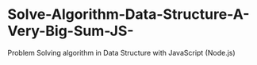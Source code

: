# Solve-Algorithm-Data-Structure-A-Very-Big-Sum-JS-
Problem Solving algorithm in Data Structure with JavaScript (Node.js)

